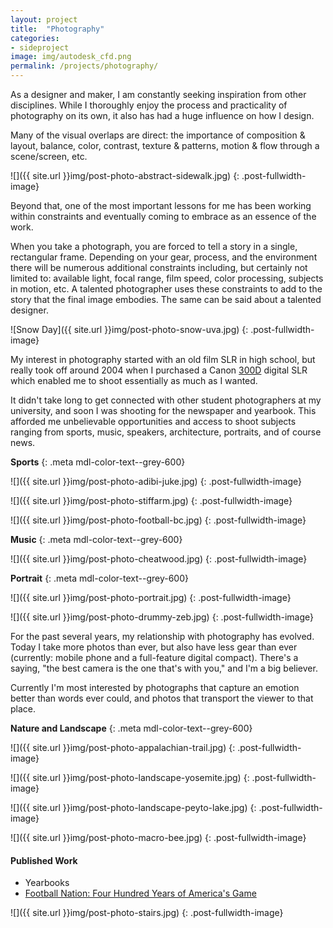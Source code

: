 ```yaml
---
layout: project
title:  "Photography"
categories: 
- sideproject
image: img/autodesk_cfd.png
permalink: /projects/photography/
---
```

As a designer and maker, I am constantly seeking inspiration from other disciplines. While I thoroughly enjoy the process and practicality  of photography on its own, it also has had a huge influence on how I design. 

Many of the visual overlaps are direct: the importance of composition & layout, balance, color, contrast, texture & patterns, motion & flow through a scene/screen, etc. 

![]({{ site.url }}img/post-photo-abstract-sidewalk.jpg)
{: .post-fullwidth-image}

Beyond that, one of the most important lessons for me has been working within constraints and eventually coming to embrace as an essence of the work. 

When you take a photograph, you are forced to tell a story in a single, rectangular frame. Depending on your gear, process, and the environment there will be numerous additional constraints including, but certainly not limited to: available light, focal range, film speed, color processing, subjects in motion, etc. A talented photographer uses these constraints to add to the story that the final image embodies.  The same can be said about a talented designer. 

![Snow Day]({{ site.url }}img/post-photo-snow-uva.jpg)
{: .post-fullwidth-image}

My interest in photography started with an old film SLR in high school, but really took off around 2004 when I purchased a Canon [300D](https://en.wikipedia.org/wiki/Canon_EOS_300D) digital SLR which enabled me to shoot essentially as much as I wanted.

It didn't take long to get connected with other student photographers at my university, and soon I was shooting for the newspaper and yearbook. This afforded me unbelievable opportunities and access to shoot subjects ranging from sports, music, speakers, architecture, portraits, and of course news. 

**Sports**
{: .meta mdl-color-text--grey-600}

![]({{ site.url }}img/post-photo-adibi-juke.jpg)
{: .post-fullwidth-image}

![]({{ site.url }}img/post-photo-stiffarm.jpg)
{: .post-fullwidth-image}

![]({{ site.url }}img/post-photo-football-bc.jpg)
{: .post-fullwidth-image}

**Music**
{: .meta mdl-color-text--grey-600}

![]({{ site.url }}img/post-photo-cheatwood.jpg)
{: .post-fullwidth-image}

**Portrait**
{: .meta mdl-color-text--grey-600}

![]({{ site.url }}img/post-photo-portrait.jpg)
{: .post-fullwidth-image}

![]({{ site.url }}img/post-photo-drummy-zeb.jpg)
{: .post-fullwidth-image}

For the past several years, my relationship with photography has evolved. Today I take more photos than ever, but also have less gear than ever (currently: mobile phone and a full-feature digital compact). There's a saying, "the best camera is the one that's with you," and I'm a big believer. 

Currently I'm most interested by photographs that capture an emotion better than words ever could, and photos that transport the viewer to that place.

**Nature and Landscape**
{: .meta mdl-color-text--grey-600}

![]({{ site.url }}img/post-photo-appalachian-trail.jpg)
{: .post-fullwidth-image}

![]({{ site.url }}img/post-photo-landscape-yosemite.jpg)
{: .post-fullwidth-image}

![]({{ site.url }}img/post-photo-landscape-peyto-lake.jpg)
{: .post-fullwidth-image}

![]({{ site.url }}img/post-photo-macro-bee.jpg)
{: .post-fullwidth-image}

#### Published Work

- Yearbooks
- [Football Nation: Four Hundred Years of America's Game](http://amzn.to/1SAtH7E)

![]({{ site.url }}img/post-photo-stairs.jpg)
{: .post-fullwidth-image}
